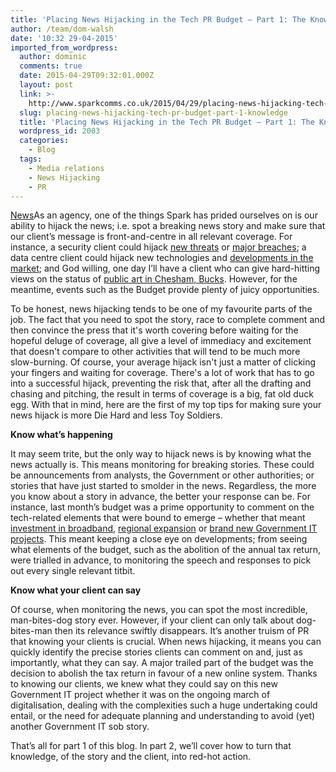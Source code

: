 ```yaml
---
title: 'Placing News Hijacking in the Tech PR Budget – Part 1: The Knowledge'
author: /team/dom-walsh
date: '10:32 29-04-2015'
imported_from_wordpress:
  author: dominic
  comments: true
  date: 2015-04-29T09:32:01.000Z
  layout: post
  link: >-
    http://www.sparkcomms.co.uk/2015/04/29/placing-news-hijacking-tech-pr-budget-part-1-knowledge/
  slug: placing-news-hijacking-tech-pr-budget-part-1-knowledge
  title: 'Placing News Hijacking in the Tech PR Budget – Part 1: The Knowledge'
  wordpress_id: 2003
  categories:
    - Blog
  tags:
    - Media relations
    - News Hijacking
    - PR
---
```


[News](News-300x135.jpg)As an agency, one of the things Spark has prided ourselves on is our ability to hijack the news; i.e. spot a breaking news story and make sure that our client’s message is front-and-centre in all relevant coverage. For instance, a security client could hijack [new threats](http://www.theregister.co.uk/2014/12/02/malware_warning_follows_sony_megahack/) or [major breaches](http://www.infosecurity-magazine.com/news/ukrainian-pm-blames-russia-for/); a data centre client could hijack new technologies and [developments in the market](http://netcommseurope.businesscatalyst.com/news/four-in-five-businesses-will-find-growth-limited-by-lack-of-new-data-centre-skills); and God willing, one day I’ll have a client who can give hard-hitting views on the status of [public art in Chesham, Bucks](http://www.getbucks.co.uk/news/local-news/giant-hare-sculpture-aims-put-8717212). However, for the meantime, events such as the Budget provide plenty of juicy opportunities.

To be honest, news hijacking tends to be one of my favourite parts of the job. The fact that you need to spot the story, race to complete comment and then convince the press that it's worth covering before waiting for the hopeful deluge of coverage, all give a level of immediacy and excitement that doesn't compare to other activities that will tend to be much more slow-burning. Of course, your average hijack isn't just a matter of clicking your fingers and waiting for coverage. There's a lot of work that has to go into a successful hijack, preventing the risk that, after all the drafting and chasing and pitching, the result in terms of coverage is a big, fat old duck egg. With that in mind, here are the first of my top tips for making sure your news hijack is more Die Hard and less Toy Soldiers.

**Know what’s happening**

It may seem trite, but the only way to hijack news is by knowing what the news actually is. This means monitoring for breaking stories. These could be announcements from analysts, the Government or other authorities; or stories that have just started to smolder in the news. Regardless, the more you know about a story in advance, the better your response can be. For instance, last month’s budget was a prime opportunity to comment on the tech-related elements that were bound to emerge – whether that meant [investment in broadband](http://www.theinquirer.net/inquirer/news/2400296/budget-2015-government-pledges-to-bring-ultrafast-broadband-to-almost-all), [regional expansion](https://www.gov.uk/government/news/budget-2015-what-is-means-for-the-north-east) or [brand new Government IT projects](http://www.bbc.co.uk/news/business-31937637). This meant keeping a close eye on developments; from seeing what elements of the budget, such as the abolition of the annual tax return, were trialled in advance, to monitoring the speech and responses to pick out every single relevant titbit.

**Know what your client can say** 

Of course, when monitoring the news, you can spot the most incredible, man-bites-dog story ever. However, if your client can only talk about dog-bites-man then its relevance swiftly disappears. It’s another truism of PR that knowing your clients is crucial. When news hijacking, it means you can quickly identify the precise stories clients can comment on and, just as importantly, what they can say. A major trailed part of the budget was the decision to abolish the tax return in favour of a new online system. Thanks to knowing our clients, we knew what they could say on this new Government IT project whether it was on the ongoing march of digitalisation, dealing with the complexities such a huge undertaking could entail, or the need for adequate planning and understanding to avoid (yet) another Government IT sob story.

That’s all for part 1 of this blog. In part 2, we’ll cover how to turn that knowledge, of the story and the client, into red-hot action.

